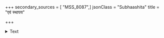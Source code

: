 +++
secondary_sources = [ "MSS_8087",]
jsonClass = "Subhaashita"
title = "एवं स्थापय"

+++

<details><summary>Text</summary>

एवं स्थापय सुभ्रु बाहुलतिकामेवं कुरु स्थानकं नात्युच्चैर्नम कुञ्चयाग्रचरणौ मां पश्य तावत् क्षणम्।  
एवं नर्तयतः स्ववक्त्रमुरजेनाम्भोधरध्वानिना शंभोर्वः परिपान्तु नर्तितलयच्छेदाहतास् तालिकाः॥
</details>
